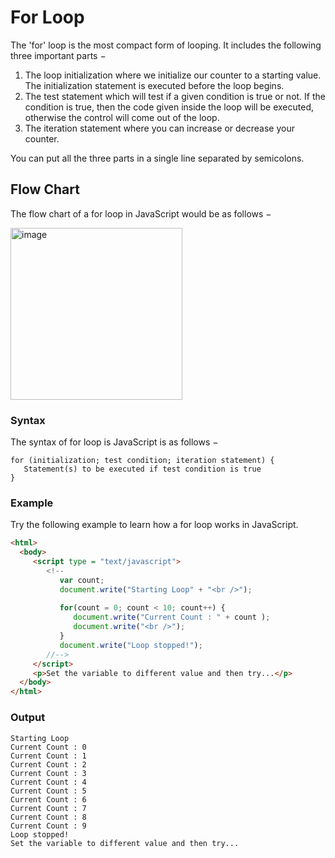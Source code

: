 # For Loop
The 'for' loop is the most compact form of looping. It includes the following three important parts −

1. The loop initialization where we initialize our counter to a starting value. The initialization statement is executed before the loop begins.
2. The test statement which will test if a given condition is true or not. If the condition is true, then the code given inside the loop will be executed, otherwise the control will come out of the loop.
3. The iteration statement where you can increase or decrease your counter.

You can put all the three parts in a single line separated by semicolons.

## Flow Chart
The flow chart of a for loop in JavaScript would be as follows −

<img width="275" alt="image" src="https://user-images.githubusercontent.com/84008107/222907660-e14ba1d8-5a1a-48e2-af94-c0510f68e6e1.png">

### Syntax
The syntax of for loop is JavaScript is as follows −

```
for (initialization; test condition; iteration statement) {
   Statement(s) to be executed if test condition is true
}
```

### Example
Try the following example to learn how a for loop works in JavaScript.

 ```html
<html>
   <body>      
      <script type = "text/javascript">
         <!--
            var count;
            document.write("Starting Loop" + "<br />");
         
            for(count = 0; count < 10; count++) {
               document.write("Current Count : " + count );
               document.write("<br />");
            }         
            document.write("Loop stopped!");
         //-->
      </script>      
      <p>Set the variable to different value and then try...</p>
   </body>
</html>
```

### Output

```
Starting Loop
Current Count : 0
Current Count : 1
Current Count : 2
Current Count : 3
Current Count : 4
Current Count : 5
Current Count : 6
Current Count : 7
Current Count : 8
Current Count : 9
Loop stopped! 
Set the variable to different value and then try...
